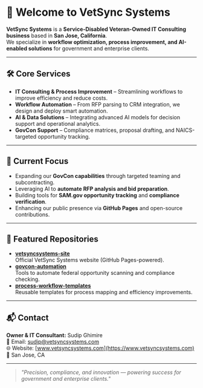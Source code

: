 # 👋 Welcome to VetSync Systems

**VetSync Systems** is a **Service-Disabled Veteran-Owned IT Consulting business** based in **San Jose, California**.  
We specialize in **workflow optimization, process improvement, and AI-enabled solutions** for government and enterprise clients.

---

## 🛠 Core Services
- **IT Consulting & Process Improvement** – Streamlining workflows to improve efficiency and reduce costs.
- **Workflow Automation** – From RFP parsing to CRM integration, we design and deploy smart automation.
- **AI & Data Solutions** – Integrating advanced AI models for decision support and operational analytics.
- **GovCon Support** – Compliance matrices, proposal drafting, and NAICS-targeted opportunity tracking.

---

## 🚀 Current Focus
- Expanding our **GovCon capabilities** through targeted teaming and subcontracting.
- Leveraging AI to **automate RFP analysis and bid preparation**.
- Building tools for **SAM.gov opportunity tracking** and **compliance verification**.
- Enhancing our public presence via **GitHub Pages** and open-source contributions.

---

## 📂 Featured Repositories
- **[vetsyncsystems-site](https://github.com/VetSyncSystems/vetsyncsystems-site)**  
  Official VetSync Systems website (GitHub Pages-powered).
- **[govcon-automation](https://github.com/VetSyncSystems/govcon-automation)**  
  Tools to automate federal opportunity scanning and compliance checking.
- **[process-workflow-templates](https://github.com/VetSyncSystems/process-workflow-templates)**  
  Reusable templates for process mapping and efficiency improvements.

---

## 📬 Contact
**Owner & IT Consultant:** Sudip Ghimire  
📧 Email: [sudip@vetsyncsystems.com](mailto:sudip@vetsyncsystems.com)  
🌐 Website: [www.vetsyncsystems.com](https://www.vetsyncsystems.com)  
📍 San Jose, CA

---

> *"Precision, compliance, and innovation — powering success for government and enterprise clients."*

